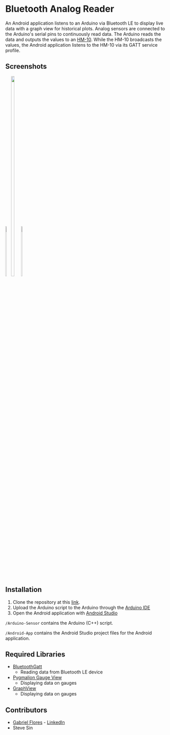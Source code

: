 # Bluetooth Analog Reader

An Android application listens to an Arduino via Bluetooth LE to display live data with a graph view for historical plots. Analog sensors are connected to the Arduino's serial pins to continuously read data. The Arduino reads the data and outputs the values to an [HM-10](http://fab.cba.mit.edu/classes/863.15/doc/tutorials/programming/bluetooth.html). While the HM-10 broadcasts the values, the Android application listens to the HM-10 via its GATT service profile.


## Screenshots

<div style="display: inline-block">
    <img src="https://github.com/rgabeflores/Bluetooth-Analog-Reader/blob/master/screenshots/live-page.jpg?raw=true" width="20%">
    <img src="https://github.com/rgabeflores/Bluetooth-Analog-Reader/blob/master/screenshots/graph-page.jpg?raw=true" width="40%">
    <img src="https://github.com/rgabeflores/Bluetooth-Analog-Reader/blob/master/screenshots/gauge-page.jpg?raw=true" width="20%">
</div>

## Installation

1. Clone the repository at this [link](https://github.com/rgabeflores/Bluetooth-Analog-Reader.git).
2. Upload the Arduino script to the Arduino through the [Arduino IDE](https://www.arduino.cc/en/main/software)
3. Open the Android application with [Android Studio](https://developer.android.com/studio/)

`/Arduino-Sensor` contains the Arduino (C++) script.

`/Android-App` contains the Android Studio project files for the Android application.

## Required Libraries

* [BluetoothGatt](https://github.com/googlesamples/android-BluetoothLeGatt)
    * Reading data from Bluetooth LE device
* [Pygmalion Gauge View](https://github.com/Pygmalion69/Gauge)
    * Displaying data on gauges
* [GraphView](https://github.com/jjoe64/GraphView)
    * Displaying data on gauges

## Contributors

* [Gabriel Flores](https://github.com/rgabeflores) - [LinkedIn](https://www.linkedin.com/in/rgabrielflores/)
* Steve Sin
